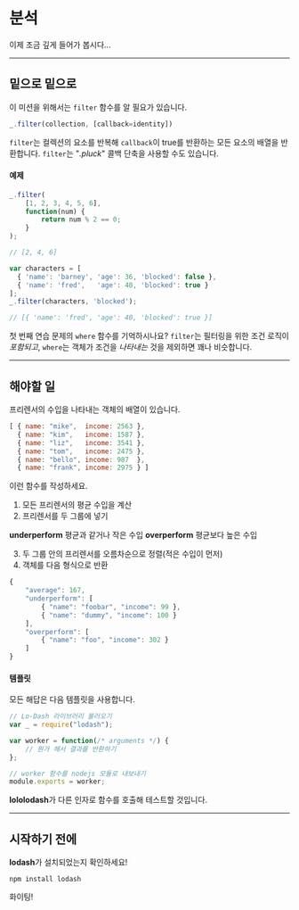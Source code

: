 # 분석 #
이제 조금 깊게 들어가 봅시다...
* * *
## 밑으로 밑으로 ##
이 미션을 위해서는 `filter` 함수를 알 필요가 있습니다.
```js
_.filter(collection, [callback=identity])
```
`filter`는 컬렉션의 요소를 반복해 `callback`이 true를 반환하는 모든 요소의
배열을 반환합니다. `filter`는 "*.pluck*" 콜백 단축을 사용할 수도 있습니다.

#### 예제 ####
```js
_.filter(
    [1, 2, 3, 4, 5, 6],
    function(num) {
        return num % 2 == 0;
    }
);

// [2, 4, 6]

var characters = [
  { 'name': 'barney', 'age': 36, 'blocked': false },
  { 'name': 'fred',   'age': 40, 'blocked': true }
];
_.filter(characters, 'blocked');

// [{ 'name': 'fred', 'age': 40, 'blocked': true }]
```
첫 번째 연습 문제의 `where` 함수를 기억하시나요? `filter`는 필터링을 위한 조건
로직이 *포함되고*, `where`는 객체가 조건을 *나타내는* 것을 제외하면 꽤나
비슷합니다.
* * *
## 해야할 일 ##
프리렌서의 수입을 나타내는 객체의 배열이 있습니다.
```js
[ { name: "mike",  income: 2563 },
  { name: "kim",   income: 1587 },
  { name: "liz",   income: 3541 },
  { name: "tom",   income: 2475 },
  { name: "bello", income: 987  },
  { name: "frank", income: 2975 } ]
```
이런 함수를 작성하세요.
1. 모든 프리렌서의 평균 수입을 계산
2. 프리렌서를 두 그룹에 넣기

**underperform** 평균과 같거나 작은 수입
**overperform** 평균보다 높은 수입

3. 두 그룹 안의 프리렌서를 오름차순으로 정렬(적은 수입이 먼저)
4. 객체를 다음 형식으로 반환

```js
{
    "average": 167,
    "underperform": [
        { "name": "foobar", "income": 99 },
        { "name": "dummy", "income": 100 }
    ],
    "overperform": [
        { "name": "foo", "income": 302 }
    ]
}
```

#### 템플릿 ####
모든 해답은 다음 템플릿을 사용합니다.
```js
// Lo-Dash 라이브러리 불러오기
var _ = require("lodash");

var worker = function(/* arguments */) {
    // 뭔가 해서 결과를 반환하기
};

// worker 함수를 nodejs 모듈로 내보내기
module.exports = worker;
```
**lololodash**가 다른 인자로 함수를 호출해 테스트할 것입니다.
* * *
## 시작하기 전에 ##
**lodash**가 설치되었는지 확인하세요!
```
npm install lodash
```
화이팅!
